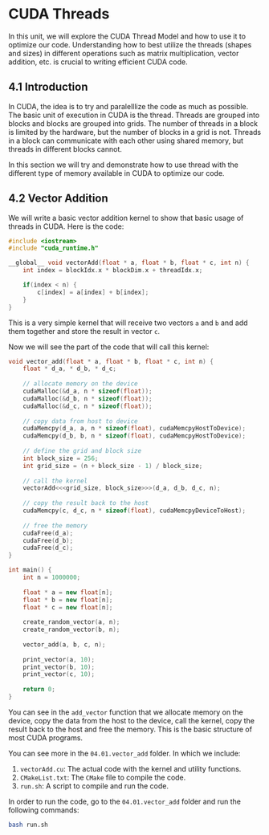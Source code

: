 # CUDA Threads

In this unit, we will explore the CUDA Thread Model and how to use it to optimize our code. Understanding how to best utilize the threads (shapes and sizes) in different operations such as matrix multiplication, vector addition, etc. is crucial to writing efficient CUDA code.

## 4.1 Introduction

In CUDA, the idea is to try and paralelllize the code as much as possible. The basic unit of execution in CUDA is the thread. Threads are grouped into blocks and blocks are grouped into grids. The number of threads in a block is limited by the hardware, but the number of blocks in a grid is not. Threads in a block can communicate with each other using shared memory, but threads in different blocks cannot. 

In this section we will try and demonstrate how to use thread with the different type of memory available in CUDA to optimize our code.

## 4.2 Vector Addition

We will write a basic vector addition kernel to show that basic usage of threads in CUDA. Here is the code:

```cpp
#include <iostream>
#include "cuda_runtime.h"

__global__ void vectorAdd(float * a, float * b, float * c, int n) {
	int index = blockIdx.x * blockDim.x + threadIdx.x;

	if(index < n) {
	    c[index] = a[index] + b[index];
	}
}
```

This is a very simple kernel that will receive two vectors `a` and `b` and add them together and store the result in vector `c`. 

Now we will see the part of the code that will call this kernel:

```cpp
void vector_add(float * a, float * b, float * c, int n) {
	float * d_a, * d_b, * d_c;
	
	// allocate memory on the device
	cudaMalloc(&d_a, n * sizeof(float));
	cudaMalloc(&d_b, n * sizeof(float));
	cudaMalloc(&d_c, n * sizeof(float));
	
	// copy data from host to device
	cudaMemcpy(d_a, a, n * sizeof(float), cudaMemcpyHostToDevice);
	cudaMemcpy(d_b, b, n * sizeof(float), cudaMemcpyHostToDevice);
	
	// define the grid and block size
	int block_size = 256;
	int grid_size = (n + block_size - 1) / block_size;
	
	// call the kernel
	vectorAdd<<<grid_size, block_size>>>(d_a, d_b, d_c, n);
	
	// copy the result back to the host
	cudaMemcpy(c, d_c, n * sizeof(float), cudaMemcpyDeviceToHost);
	
	// free the memory
	cudaFree(d_a);
	cudaFree(d_b);
	cudaFree(d_c);
}

int main() {
	int n = 1000000;
	
	float * a = new float[n];
	float * b = new float[n];
	float * c = new float[n];
	
	create_random_vector(a, n);
	create_random_vector(b, n);
	
	vector_add(a, b, c, n);
	
	print_vector(a, 10);
	print_vector(b, 10);
	print_vector(c, 10);
	
	return 0;
}
```

You can see in the `add_vector` function that we allocate memory on the device, copy the data from the host to the device, call the kernel, copy the result back to the host and free the memory. This is the basic structure of most CUDA programs.

You can see more in the `04.01.vector_add` folder. In which we include:

1. `vectorAdd.cu`: The actual code with the kernel and utility functions.
2. `CMakeList.txt`: The `CMake` file to compile the code.
3. `run.sh`: A script to compile and run the code.

In order to run the code, go to the `04.01.vector_add` folder and run the following commands:

```bash
bash run.sh
```


